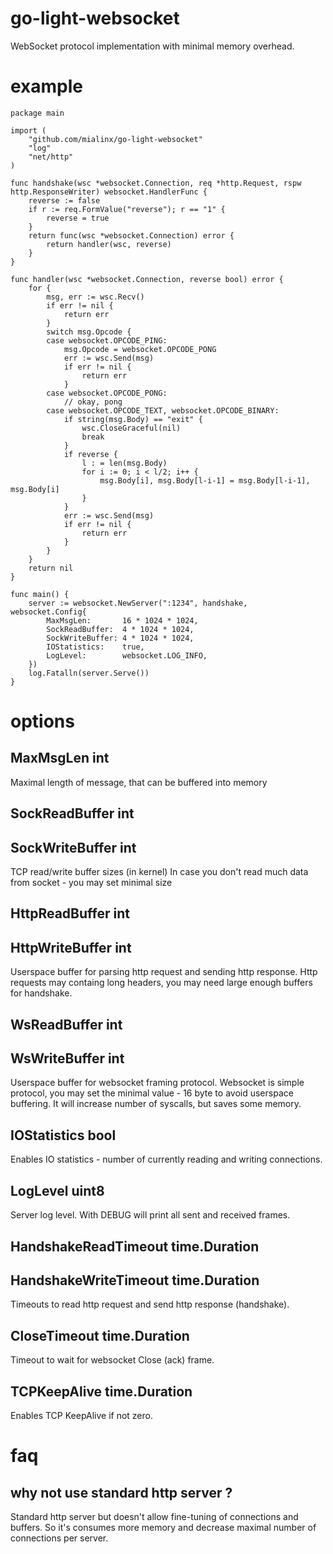 # go-light-websocket

WebSocket protocol implementation with minimal memory overhead.

# example

```golang
package main

import (
    "github.com/mialinx/go-light-websocket"
    "log"
    "net/http"
)

func handshake(wsc *websocket.Connection, req *http.Request, rspw http.ResponseWriter) websocket.HandlerFunc {
    reverse := false
    if r := req.FormValue("reverse"); r == "1" {
        reverse = true
    }
    return func(wsc *websocket.Connection) error {
        return handler(wsc, reverse)
    }
}

func handler(wsc *websocket.Connection, reverse bool) error {
    for {
        msg, err := wsc.Recv()
        if err != nil {
            return err
        }
        switch msg.Opcode {
        case websocket.OPCODE_PING:
            msg.Opcode = websocket.OPCODE_PONG
            err := wsc.Send(msg)
            if err != nil {
                return err
            }
        case websocket.OPCODE_PONG:
            // okay, pong
        case websocket.OPCODE_TEXT, websocket.OPCODE_BINARY:
            if string(msg.Body) == "exit" {
                wsc.CloseGraceful(nil)
                break
            }
            if reverse {
                l : = len(msg.Body)
                for i := 0; i < l/2; i++ {
                    msg.Body[i], msg.Body[l-i-1] = msg.Body[l-i-1], msg.Body[i]
                }
            }
            err := wsc.Send(msg)
            if err != nil {
                return err
            }
        }
    }
    return nil
}

func main() {
    server := websocket.NewServer(":1234", handshake, websocket.Config{
        MaxMsgLen:       16 * 1024 * 1024,
        SockReadBuffer:  4 * 1024 * 1024,
        SockWriteBuffer: 4 * 1024 * 1024,
        IOStatistics:    true,
        LogLevel:        websocket.LOG_INFO,
    })
    log.Fatalln(server.Serve())
}
```

# options

## MaxMsgLen             int
Maximal length of message, that can be buffered into memory

## SockReadBuffer        int
## SockWriteBuffer       int
TCP read/write buffer sizes (in kernel)
In case you don't read much data from socket - you may set minimal size

## HttpReadBuffer        int
## HttpWriteBuffer       int
Userspace buffer for parsing http request and sending http response.
Http requests may containg long headers, you may need large enough buffers for handshake.

## WsReadBuffer          int
## WsWriteBuffer         int
Userspace buffer for websocket framing protocol.
Websocket is simple protocol, you may set the minimal value - 16 byte to avoid 
userspace buffering. It will increase number of syscalls, but saves some memory.

## IOStatistics          bool
Enables IO statistics - number of currently reading and writing connections.

## LogLevel              uint8
Server log level. With DEBUG will print all sent and received frames.

## HandshakeReadTimeout  time.Duration
## HandshakeWriteTimeout time.Duration
Timeouts to read http request and send http response (handshake).

## CloseTimeout          time.Duration
Timeout to wait for websocket Close (ack) frame.

## TCPKeepAlive          time.Duration
Enables TCP KeepAlive if not zero.


# faq 

## why not use standard http server ?
Standard http server but doesn't allow fine-tuning of connections and buffers.
So it's consumes more memory and decrease maximal number of connections per server.
